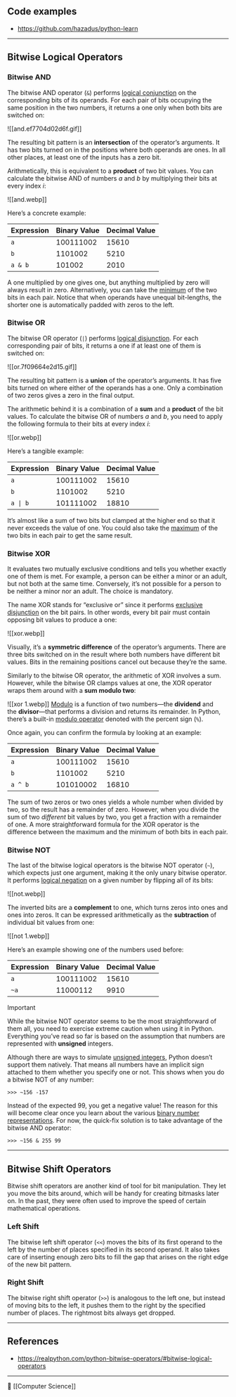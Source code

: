 ## Code examples
- https://github.com/hazadus/python-learn

----
## Bitwise Logical Operators
### Bitwise AND
The bitwise AND operator (`&`) performs [logical conjunction](https://en.wikipedia.org/wiki/Logical_conjunction) on the corresponding bits of its operands. For each pair of bits occupying the same position in the two numbers, it returns a one only when both bits are switched on:

![[and.ef7704d02d6f.gif]]

The resulting bit pattern is an **intersection** of the operator’s arguments. It has two bits turned on in the positions where both operands are ones. In all other places, at least one of the inputs has a zero bit.

Arithmetically, this is equivalent to a **product** of two bit values. You can calculate the bitwise AND of numbers _a_ and _b_ by multiplying their bits at every index _i_:

![[and.webp]]

Here’s a concrete example:

|Expression|Binary Value|Decimal Value|
|---|---|---|
|`a`|100111002|15610|
|`b`|1101002|5210|
|`a & b`|101002|2010|

A one multiplied by one gives one, but anything multiplied by zero will always result in zero. Alternatively, you can take the [minimum](https://docs.python.org/3/library/functions.html#min) of the two bits in each pair. Notice that when operands have unequal bit-lengths, the shorter one is automatically padded with zeros to the left.

### Bitwise OR
The bitwise OR operator (`|`) performs [logical disjunction](https://en.wikipedia.org/wiki/Logical_disjunction). For each corresponding pair of bits, it returns a one if at least one of them is switched on:

![[or.7f09664e2d15.gif]]

The resulting bit pattern is a **union** of the operator’s arguments. It has five bits turned on where either of the operands has a one. Only a combination of two zeros gives a zero in the final output.

The arithmetic behind it is a combination of a **sum** and a **product** of the bit values. To calculate the bitwise OR of numbers _a_ and _b_, you need to apply the following formula to their bits at every index _i_:

![[or.webp]]

Here’s a tangible example:

| Expression | Binary Value | Decimal Value |
| ---------- | ------------ | ------------- |
| `a`        | 100111002    | 15610         |
| `b`        | 1101002      | 5210          |
| `a \| b`   | 101111002    | 18810         |

It’s almost like a sum of two bits but clamped at the higher end so that it never exceeds the value of one. You could also take the [maximum](https://docs.python.org/3/library/functions.html#max) of the two bits in each pair to get the same result.

### Bitwise XOR
It evaluates two mutually exclusive conditions and tells you whether exactly one of them is met. For example, a person can be either a minor or an adult, but not both at the same time. Conversely, it’s not possible for a person to be neither a minor nor an adult. The choice is mandatory.

The name XOR stands for “exclusive or” since it performs [exclusive disjunction](https://en.wikipedia.org/wiki/Exclusive_or) on the bit pairs. In other words, every bit pair must contain opposing bit values to produce a one:

![[xor.webp]]

Visually, it’s a **symmetric difference** of the operator’s arguments. There are three bits switched on in the result where both numbers have different bit values. Bits in the remaining positions cancel out because they’re the same.

Similarly to the bitwise OR operator, the arithmetic of XOR involves a sum. However, while the bitwise OR clamps values at one, the XOR operator wraps them around with a **sum modulo two**:

![[xor 1.webp]]
[Modulo](https://en.wikipedia.org/wiki/Modulo_operation) is a function of two numbers—the **dividend** and the **divisor**—that performs a division and returns its remainder. In Python, there’s a built-in [modulo operator](https://realpython.com/python-modulo-operator/) denoted with the percent sign (`%`).

Once again, you can confirm the formula by looking at an example:

|Expression|Binary Value|Decimal Value|
|---|---|---|
|`a`|100111002|15610|
|`b`|1101002|5210|
|`a ^ b`|101010002|16810|

The sum of two zeros or two ones yields a whole number when divided by two, so the result has a remainder of zero. However, when you divide the sum of two _different_ bit values by two, you get a fraction with a remainder of one. A more straightforward formula for the XOR operator is the difference between the maximum and the minimum of both bits in each pair.

### Bitwise NOT
The last of the bitwise logical operators is the bitwise NOT operator (`~`), which expects just one argument, making it the only unary bitwise operator. It performs [logical negation](https://en.wikipedia.org/wiki/Negation) on a given number by flipping all of its bits:

![[not.webp]]

The inverted bits are a **complement** to one, which turns zeros into ones and ones into zeros. It can be expressed arithmetically as the **subtraction** of individual bit values from one:

![[not 1.webp]]

Here’s an example showing one of the numbers used before:

|Expression|Binary Value|Decimal Value|
|---|---|---|
|`a`|100111002|15610|
|`~a`|11000112|9910|

> [!important]
While the bitwise NOT operator seems to be the most straightforward of them all, you need to exercise extreme caution when using it in Python. Everything you’ve read so far is based on the assumption that numbers are represented with **unsigned** integers.

Although there are ways to simulate [unsigned integers](https://realpython.com/python-bitwise-operators/#unsigned-integers), Python doesn’t support them natively. That means all numbers have an implicit sign attached to them whether you specify one or not. This shows when you do a bitwise NOT of any number:

`>>> ~156 -157`

Instead of the expected 99, you get a negative value! The reason for this will become clear once you learn about the various [binary number representations](https://realpython.com/python-bitwise-operators/#binary-number-representations). For now, the quick-fix solution is to take advantage of the bitwise AND operator:

`>>> ~156 & 255 99`

----
## Bitwise Shift Operators
Bitwise shift operators are another kind of tool for bit manipulation. They let you move the bits around, which will be handy for creating bitmasks later on. In the past, they were often used to improve the speed of certain mathematical operations.

### Left Shift
The bitwise left shift operator (`<<`) moves the bits of its first operand to the left by the number of places specified in its second operand. It also takes care of inserting enough zero bits to fill the gap that arises on the right edge of the new bit pattern.

### Right Shift
The bitwise right shift operator (`>>`) is analogous to the left one, but instead of moving bits to the left, it pushes them to the right by the specified number of places. The rightmost bits always get dropped.

----
## References
- https://realpython.com/python-bitwise-operators/#bitwise-logical-operators

----
📂 [[Computer Science]]